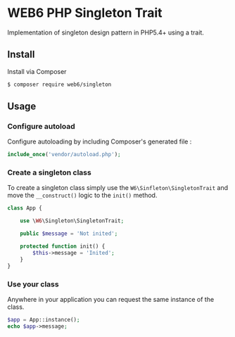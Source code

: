 # WEB6 PHP Singleton Trait

Implementation of singleton design pattern in PHP5.4+ using a trait.

## Install

Install via Composer

```bash
$ composer require web6/singleton
```

## Usage

### Configure autoload

Configure autoloading by including Composer's generated file :

```php
include_once('vendor/autoload.php');
```

### Create a singleton class

To create a singleton class simply use the `W6\Sinfleton\SingletonTrait` and move the `__construct()` logic to the `init()` method.

```php
class App {

    use \W6\Singleton\SingletonTrait;

    public $message = 'Not inited';

    protected function init() {
        $this->message = 'Inited';
    }
}
```

### Use your class

Anywhere in your application you can request the same instance of the class.

```php
$app = App::instance();
echo $app->message;
```
